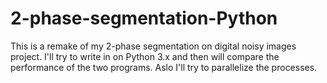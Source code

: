 # 2-phase-segmentation-Python
This is a remake of my 2-phase segmentation on digital noisy images project. I'll try to write in on Python 3.x and then will compare the performance of the two programs. Aslo I'll try to parallelize the processes.
